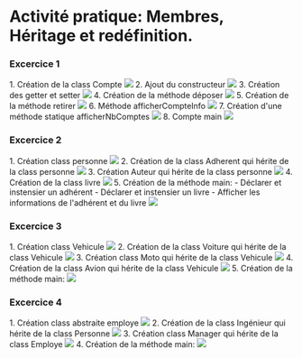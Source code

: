 <h1>Activité pratique: Membres, Héritage et redéfinition.</h1>

<h3>Excercice 1</h3>
1. Création de la class Compte
<img src="captures/exercice1/1-create-class.png"/>
2. Ajout du constructeur
<img src="captures/exercice1/2-constructeur.png"/>
3. Création des getter et setter
<img src="captures/exercice1/3-getter-setter.png"/>
4. Création de la méthode déposer
<img src="captures/exercice1/4-deposer.png"/>
5. Création de la méthode retirer
<img src="captures/exercice1/5-retirer.png"/>
6. Méthode afficherCompteInfo
<img src="captures/exercice1/6-afficher-compte-info.png"/>
7. Création d'une méthode statique afficherNbComptes
<img src="captures/exercice1/7-afficherNBComptes.png"/>
8. Compte main
<img src="captures/exercice1/8-mainCompte.png">
<h3>Excercice 2</h3>
1. Création class personne
<img src="captures/exercice2/1-creer-class-personne.png"/>
2. Création de la class Adherent qui hérite de la class personne
<img src="captures/exercice2/2-classAdherent-herite-personne.png"/>
3. Création Auteur qui hérite de la class personne
<img src="captures/exercice2/3-class-auteur-herite-personne.png"/>
4. Création de la class livre
<img src="captures/exercice2/4-class-livre.png"/>
5. Création de la méthode main:
   - Déclarer et instensier un adhérent
   - Déclarer et instensier un livre
   - Afficher les informations de l'adhérent et du livre
<img src="captures/exercice2/5-main.png"/>
<h3>Excercice 3</h3>
1. Création class Vehicule
<img src="captures/exercice3/1-vehicule.png"/>
2. Création de la class Voiture qui hérite de la class Vehicule
<img src="captures/exercice3/2-voiture.png"/>
3. Création class Moto qui hérite de la class Vehicule
<img src="captures/exercice3/3-moto.png"/>
4. Création de la class Avion qui hérite de la class Vehicule
<img src="captures/exercice3/4-avion.png"/>
5. Création de la méthode main:
<img src="captures/exercice3/5-main.png"/>
<h3>Excercice 4</h3>
1. Création class abstraite employe
<img src="captures/exercice4/1-class-abstraite-employe.png"/>
2. Création de la class Ingénieur qui hérite de la class Personne
<img src="captures/exercice4/2-creation-class-ingenieur-herite-employe.png"/>
3. Création class Manager qui hérite de la class Employe
<img src="captures/exercice4/3-creer-class-manager-herite-employe.png"/>
4. Création de la méthode main:
<img src="captures/exercice4/4-main.png"/>



